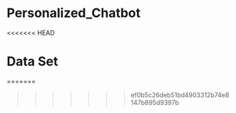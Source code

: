 # Personalized_Chatbot
<<<<<<< HEAD
# Data Set 
=======
>>>>>>> ef0b5c26deb51bd4903312b74e8147b895d9397b
